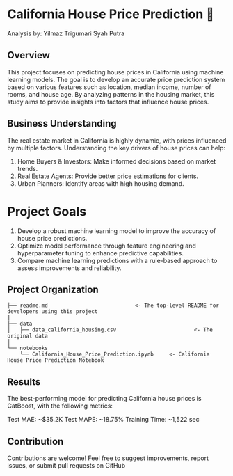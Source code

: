 # California House Price Prediction 🏡

Analysis by: Yilmaz Trigumari Syah Putra

## Overview
This project focuses on predicting house prices in California using machine learning models. The goal is to develop an accurate price prediction system based on various features such as location, median income, number of rooms, and house age. By analyzing patterns in the housing market, this study aims to provide insights into factors that influence house prices.

## Business Understanding
The real estate market in California is highly dynamic, with prices influenced by multiple factors. Understanding the key drivers of house prices can help:
1. Home Buyers & Investors: Make informed decisions based on market trends.
2. Real Estate Agents: Provide better price estimations for clients.
3. Urban Planners: Identify areas with high housing demand.

# Project Goals
1. Develop a robust machine learning model to improve the accuracy of house price predictions.
2. Optimize model performance through feature engineering and hyperparameter tuning to enhance predictive capabilities.
3. Compare machine learning predictions with a rule-based approach to assess improvements and reliability.

## Project Organization
    ├── readme.md                            <- The top-level README for developers using this project
    |
    ├── data
    │   ├── data_california_housing.csv                         <- The original data
    │
    └── notebooks   
        └── California_House_Price_Prediction.ipynb     <- California House Price Prediction Notebook

## Results
The best-performing model for predicting California house prices is CatBoost, with the following metrics:

Test MAE: ~$35.2K
Test MAPE: ~18.75%
Training Time: ~1,522 sec

## Contribution
Contributions are welcome! Feel free to suggest improvements, report issues, or submit pull requests on GitHub
